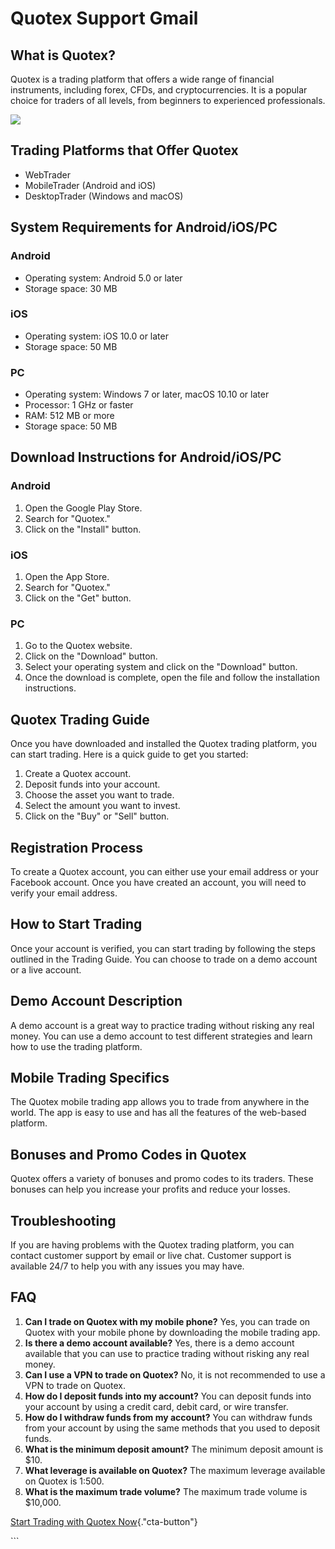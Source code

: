 # Quotex Support Gmail

## What is Quotex?

Quotex is a trading platform that offers a wide range of financial
instruments, including forex, CFDs, and cryptocurrencies. It is a
popular choice for traders of all levels, from beginners to experienced
professionals.

[![](https://static.quotex.io/files/4_en/300_250.jpg)](https://traff.sbs/brokerqxlid)

## Trading Platforms that Offer Quotex

-   WebTrader
-   MobileTrader (Android and iOS)
-   DesktopTrader (Windows and macOS)

## System Requirements for Android/iOS/PC

### Android

-   Operating system: Android 5.0 or later
-   Storage space: 30 MB

### iOS

-   Operating system: iOS 10.0 or later
-   Storage space: 50 MB

### PC

-   Operating system: Windows 7 or later, macOS 10.10 or later
-   Processor: 1 GHz or faster
-   RAM: 512 MB or more
-   Storage space: 50 MB

## Download Instructions for Android/iOS/PC

### Android

1.  Open the Google Play Store.
2.  Search for "Quotex."
3.  Click on the "Install" button.

### iOS

1.  Open the App Store.
2.  Search for "Quotex."
3.  Click on the "Get" button.

### PC

1.  Go to the Quotex website.
2.  Click on the "Download" button.
3.  Select your operating system and click on the "Download"
    button.
4.  Once the download is complete, open the file and follow the
    installation instructions.

## Quotex Trading Guide

Once you have downloaded and installed the Quotex trading platform, you
can start trading. Here is a quick guide to get you started:

1.  Create a Quotex account.
2.  Deposit funds into your account.
3.  Choose the asset you want to trade.
4.  Select the amount you want to invest.
5.  Click on the "Buy" or "Sell" button.

## Registration Process

To create a Quotex account, you can either use your email address or
your Facebook account. Once you have created an account, you will need
to verify your email address.

## How to Start Trading

Once your account is verified, you can start trading by following the
steps outlined in the Trading Guide. You can choose to trade on a demo
account or a live account.

## Demo Account Description

A demo account is a great way to practice trading without risking any
real money. You can use a demo account to test different strategies and
learn how to use the trading platform.

## Mobile Trading Specifics

The Quotex mobile trading app allows you to trade from anywhere in the
world. The app is easy to use and has all the features of the web-based
platform.

## Bonuses and Promo Codes in Quotex

Quotex offers a variety of bonuses and promo codes to its traders. These
bonuses can help you increase your profits and reduce your losses.

## Troubleshooting

If you are having problems with the Quotex trading platform, you can
contact customer support by email or live chat. Customer support is
available 24/7 to help you with any issues you may have.

## FAQ

1.  **Can I trade on Quotex with my mobile phone?** Yes, you can trade
    on Quotex with your mobile phone by downloading the mobile trading
    app.
2.  **Is there a demo account available?** Yes, there is a demo account
    available that you can use to practice trading without risking any
    real money.
3.  **Can I use a VPN to trade on Quotex?** No, it is not recommended to
    use a VPN to trade on Quotex.
4.  **How do I deposit funds into my account?** You can deposit funds
    into your account by using a credit card, debit card, or wire
    transfer.
5.  **How do I withdraw funds from my account?** You can withdraw funds
    from your account by using the same methods that you used to deposit
    funds.
6.  **What is the minimum deposit amount?** The minimum deposit amount
    is \$10.
7.  **What leverage is available on Quotex?** The maximum leverage
    available on Quotex is 1:500.
8.  **What is the maximum trade volume?** The maximum trade volume is
    \$10,000.

[Start Trading with Quotex
Now](\%22https://traff.sbs/brokerqxlid\%22){."cta-button"}

\`\`\`

